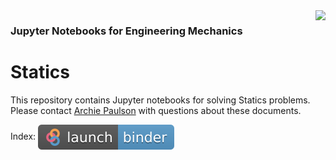 
<a href="https://madisoncollege.edu">
<img src="https://madisoncollege.edu/sites/all/themes/mc_15_main/logo.png" align='right' style="height:100px" >
</a>

### Jupyter Notebooks for Engineering Mechanics
# Statics


This repository contains Jupyter notebooks for solving Statics problems.
Please contact 
[Archie Paulson](http://madisoncollegephysics.net/paulson_contact.html) 
with questions about these documents.

Index: 
<a href="https://mybinder.org/v2/gh/archiepaulson/statics_notebooks/master">
<img src="images/launch-binder.svg" style="vertical-align:middle">
</a>

